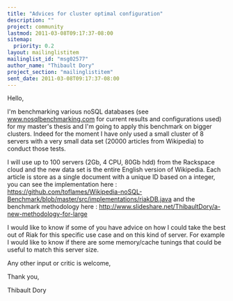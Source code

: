 ```yaml
---
title: "Advices for cluster optimal configuration"
description: ""
project: community
lastmod: 2011-03-08T09:17:37-08:00
sitemap:
  priority: 0.2
layout: mailinglistitem
mailinglist_id: "msg02577"
author_name: "Thibault Dory"
project_section: "mailinglistitem"
sent_date: 2011-03-08T09:17:37-08:00
---
```



Hello,

I'm benchmarking various noSQL databases (see www.nosqlbenchmarking.com for
current results and configurations used) for my master's thesis and I'm
going to apply this benchmark on bigger clusters. Indeed for the moment I
have only used a small cluster of 8 servers with a very small data set
(20000 articles from Wikipedia) to conduct those tests.

I will use up to 100 servers (2Gb, 4 CPU, 80Gb hdd) from the Rackspace cloud
and the new data set is the entire English version of Wikipedia. Each
article is store as a single document with a unique ID based on a integer,
you can see the implementation here :
https://github.com/toflames/Wikipedia-noSQL-Benchmark/blob/master/src/implementations/riakDB.java
and
the benchmark methodology here :
http://www.slideshare.net/ThibaultDory/a-new-methodology-for-large

I would like to know if some of you have advice on how I could take the best
out of Riak for this specific use case and on this kind of server. For
example I would like to know if there are some memory/cache tunings that
could be useful to match this server size.

Any other input or critic is welcome,

Thank you,


Thibault Dory
